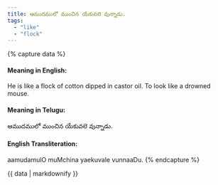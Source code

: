 ```yaml
---
title: ఆముదములో ముంచిన యేకువలె వున్నాడు.
tags:
  - "like"
  - "flock"
---
```


{% capture data %}
#### Meaning in English:
He is like a flock of cotton dipped in castor oil.
To look like a drowned mouse.

#### Meaning in Telugu:
ఆముదములో ముంచిన యేకువలె వున్నాడు.

#### English Transliteration:
aamudamulO muMchina yaekuvale vunnaaDu.
{% endcapture %}

<div class="notice">{{ data | markdownify }}</div>

